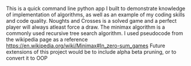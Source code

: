 This is a quick command line python app I built to demonstrate knowledge of implementation of algorithms, as well as an example of my coding skills and code quality.
Noughts and Crosses is a solved game and a perfect player will always atleast force a draw. The minimax algorithm is a commonly used recursive tree search algorithm. I used pseudocode from the wikipedia page as a reference 
https://en.wikipedia.org/wiki/Minimax#In_zero-sum_games
Future extensions of this project would be to include alpha beta pruning, or to convert it to OOP
